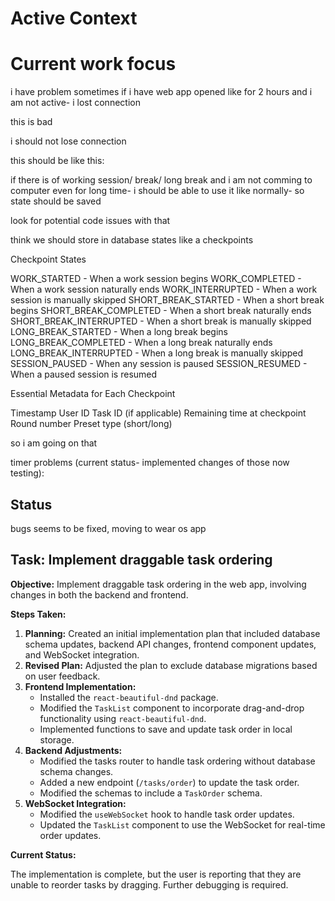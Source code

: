# Active Context

# Current work focus

i have problem sometimes if i have web app opened like for 2 hours and i am not active- i lost connection

this is bad

i should not lose connection

this should be like this:

if there is of working session/ break/ long break and i am not comming to computer even for long time- i should be able to use it like normally- so state should be saved

look for potential code issues with that

 think we should store in database states like  a checkpoints

Checkpoint States

WORK_STARTED - When a work session begins
WORK_COMPLETED - When a work session naturally ends
WORK_INTERRUPTED - When a work session is manually skipped
SHORT_BREAK_STARTED - When a short break begins
SHORT_BREAK_COMPLETED - When a short break naturally ends
SHORT_BREAK_INTERRUPTED - When a short break is manually skipped
LONG_BREAK_STARTED - When a long break begins
LONG_BREAK_COMPLETED - When a long break naturally ends
LONG_BREAK_INTERRUPTED - When a long break is manually skipped
SESSION_PAUSED - When any session is paused
SESSION_RESUMED - When a paused session is resumed

Essential Metadata for Each Checkpoint

Timestamp
User ID
Task ID (if applicable)
Remaining time at checkpoint
Round number
Preset type (short/long)

so i am going on that

timer problems (current status- implemented changes of those now testing):


## Status
bugs seems to be fixed, moving to wear os app

## Task: Implement draggable task ordering

**Objective:** Implement draggable task ordering in the web app, involving changes in both the backend and frontend.

**Steps Taken:**

1.  **Planning:** Created an initial implementation plan that included database schema updates, backend API changes, frontend component updates, and WebSocket integration.
2.  **Revised Plan:** Adjusted the plan to exclude database migrations based on user feedback.
3.  **Frontend Implementation:**
    *   Installed the `react-beautiful-dnd` package.
    *   Modified the `TaskList` component to incorporate drag-and-drop functionality using `react-beautiful-dnd`.
    *   Implemented functions to save and update task order in local storage.
4.  **Backend Adjustments:**
    *   Modified the tasks router to handle task ordering without database schema changes.
    *   Added a new endpoint (`/tasks/order`) to update the task order.
    *   Modified the schemas to include a `TaskOrder` schema.
5.  **WebSocket Integration:**
    *   Modified the `useWebSocket` hook to handle task order updates.
    *   Updated the `TaskList` component to use the WebSocket for real-time order updates.

**Current Status:**

The implementation is complete, but the user is reporting that they are unable to reorder tasks by dragging. Further debugging is required.
